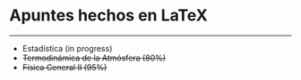 # Apuntes hechos en LaTeX
---
* Estadística (in progress)
* ~~Termodinámica de la Atmósfera (80%)~~
* ~~Física General II (95%)~~
